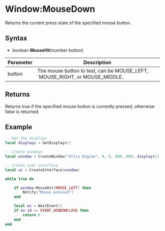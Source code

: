# Window:MouseDown

Returns the current press state of the specified mouse button.

## Syntax

- boolean **MouseHit**(number button)

| Parameter | Description |
|---|---|
| button |  The mouse button to test, can be MOUSE_LEFT, `MOUSE_RIGHT, or MOUSE_MIDDLE. |

## Returns

Returns true if the specified mouse button is currently pressed, otherwise false is returned.

## Example

```lua
-- Get the displays
local displays = GetDisplays()

-- Create windows
local window = CreateWindow("Ultra Engine", 0, 0, 800, 600, displays[1])

-- Create user interface
local ui = CreateInterface(window)

while true do

    if window:MouseHit(MOUSE_LEFT) then
        Notify("Mouse pressed")
    end

    local ev = WaitEvent()
    if ev.id == EVENT_WINDOWCLOSE then
        return 0
    end
end
```
